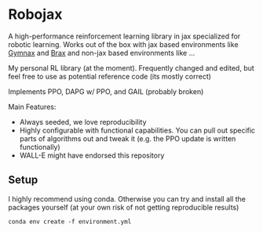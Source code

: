 # Robojax

A high-performance reinforcement learning library in jax specialized for robotic learning. Works out of the box with jax based environments like [Gymnax](https://github.com/RobertTLange/gymnax) and [Brax](https://github.com/google/brax/tree/main/brax) and non-jax based environments like ...

<!-- <img src="https://user-images.githubusercontent.com/35373228/160072285-fb65294b-f6a6-4028-b60a-ac774191ac85.jpg" width=200/> -->

My personal RL library (at the moment). Frequently changed and edited, but feel free to use as potential reference code (its mostly correct)

Implements PPO, DAPG w/ PPO, and GAIL (probably broken)

Main Features:
- Always seeded, we love reproducibility
- Highly configurable with functional capabilities. You can pull out specific parts of algorithms out and tweak it (e.g. the PPO update is written functionally)
- WALL-E might have endorsed this repository

## Setup

I highly recommend using conda. Otherwise you can try and install all the packages yourself (at your own risk of not getting reproducible results)

```
conda env create -f environment.yml
```